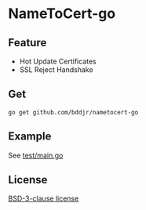 # NameToCert-go

## Feature
- Hot Update Certificates
- SSL Reject Handshake

## Get
```
go get github.com/bddjr/nametocert-go
```

## Example
See [test/main.go](test/main.go)  

## License
[BSD-3-clause license](LICENSE.txt)  
